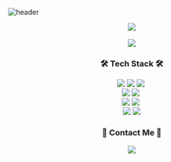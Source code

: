 ![header](https://capsule-render.vercel.app/api?type=soft&color=auto&height=150&section=header&text=DongjoonShin&fontSize=70&animation=twinkling)

<div align="center">
  <img src='https://github-readme-stats.vercel.app/api/top-langs/?username=ehdwns1516&layout=compact&theme=material-palenight'>
</div>

<br />

<div align="center">
  <img src='https://github-readme-stats-sand-six-91.vercel.app/api?username=ehdwns1516&show_icons=true&count_private=true&line_height=24&theme=material-palenight&hide=stars'>
</div>

<h3 align="center">🛠️ Tech Stack 🛠️</h3>
<div align="center">
<img src="https://img.shields.io/badge/HTML5-ff7c00?style=flat-square&logo=html5&logoColor=white"/>&nbsp;<img src="https://img.shields.io/badge/css-1572B6?style=flat-square&logo=css3&logoColor=white"/>&nbsp;<img src="https://img.shields.io/badge/JavaScript-fad500?style=flat-square&logo=Javascript&logoColor=white"/>&nbsp;
<br />
<img src="https://img.shields.io/badge/webpack-26373f?logo=webpack"/>&nbsp;<img src="https://img.shields.io/badge/babel-333664?logo=babel"/>&nbsp;
<br />
<img src="https://img.shields.io/badge/React-123456?logo=react"/>&nbsp;<img src="https://img.shields.io/badge/StyledComponents-345234?logo=styled-components"/>&nbsp;
<br />
<img src="https://img.shields.io/badge/Git-purple?logo=Git"/>&nbsp;<img src="https://img.shields.io/badge/GitHub-purple?logo=Github"/>
</div>

<h3 align="center"> 🐲 Contact Me 🐲 </h3>
<p align="center">
  <a href="mailto:ehdwns1516@ajou.ac.kr"><img src="https://img.shields.io/badge/Gmail-d14836?style=flat-square&logo=Gmail&logoColor=white&link=ehdwns1516@ajou.ac.kr"/></a>
</p>
<br>
